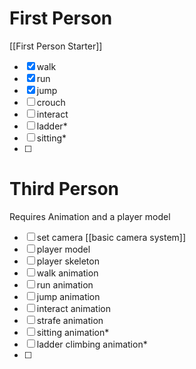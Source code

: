 # First Person
[[First Person Starter]]
- [x] walk
- [x] run
- [x] jump
- [ ] crouch
- [ ] interact
- [ ] ladder*
- [ ] sitting*
- [ ] 

# Third Person
Requires Animation and a player model
- [ ] set camera [[basic camera system]]
- [ ] player model
- [ ] player skeleton 
- [ ] walk animation
- [ ] run animation 
- [ ] jump animation 
- [ ] interact animation 
- [ ] strafe animation 
- [ ] sitting animation*
- [ ] ladder climbing animation*
- [ ] 
